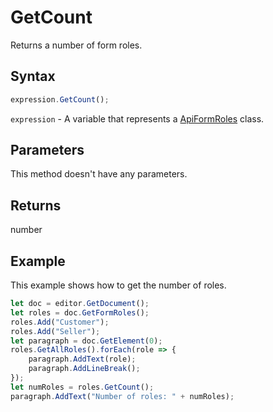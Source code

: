 # GetCount

Returns a number of form roles.

## Syntax

```javascript
expression.GetCount();
```

`expression` - A variable that represents a [ApiFormRoles](../ApiFormRoles.md) class.

## Parameters

This method doesn't have any parameters.

## Returns

number

## Example

This example shows how to get the number of roles.

```javascript editor-pdf
let doc = editor.GetDocument();
let roles = doc.GetFormRoles();
roles.Add("Customer");
roles.Add("Seller");
let paragraph = doc.GetElement(0);
roles.GetAllRoles().forEach(role => {
    paragraph.AddText(role);
    paragraph.AddLineBreak();
});
let numRoles = roles.GetCount();
paragraph.AddText("Number of roles: " + numRoles);

```
